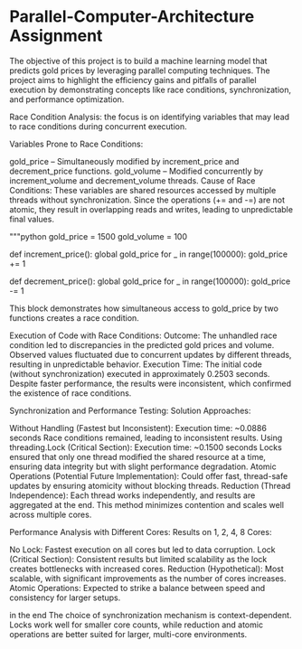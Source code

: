 # Parallel-Computer-Architecture Assignment 

The objective of this project is to build a machine learning model that predicts gold prices by leveraging parallel computing techniques. The project aims to highlight the efficiency gains and pitfalls of parallel execution by demonstrating concepts like race conditions, synchronization, and performance optimization.

Race Condition Analysis: the focus is on identifying variables that may lead to race conditions during concurrent execution.

Variables Prone to Race Conditions:

gold_price – Simultaneously modified by increment_price and decrement_price functions.
gold_volume – Modified concurrently by increment_volume and decrement_volume threads.
Cause of Race Conditions:
These variables are shared resources accessed by multiple threads without synchronization. Since the operations (+= and -=) are not atomic, they result in overlapping reads and writes, leading to unpredictable final values.

"""python
gold_price = 1500
gold_volume = 100

def increment_price():
    global gold_price
    for _ in range(100000):
        gold_price += 1

def decrement_price():
    global gold_price
    for _ in range(100000):
       gold_price -= 1 
       


This block demonstrates how simultaneous access to gold_price by two functions creates a race condition.


Execution of Code with Race Conditions:
Outcome:
The unhandled race condition led to discrepancies in the predicted gold prices and volume. Observed values fluctuated due to concurrent updates by different threads, resulting in unpredictable behavior.
Execution Time:
The initial code (without synchronization) executed in approximately 0.2503 seconds. Despite faster performance, the results were inconsistent, which confirmed the existence of race conditions.

Synchronization and Performance Testing:
Solution Approaches:

Without Handling (Fastest but Inconsistent):
Execution time: ~0.0886 seconds
Race conditions remained, leading to inconsistent results.
Using threading.Lock (Critical Section):
Execution time: ~0.1500 seconds
Locks ensured that only one thread modified the shared resource at a time, ensuring data integrity but with slight performance degradation.
Atomic Operations (Potential Future Implementation):
Could offer fast, thread-safe updates by ensuring atomicity without blocking threads.
Reduction (Thread Independence):
Each thread works independently, and results are aggregated at the end. This method minimizes contention and scales well across multiple cores.

Performance Analysis with Different Cores:
Results on 1, 2, 4, 8 Cores:

No Lock: Fastest execution on all cores but led to data corruption.
Lock (Critical Section): Consistent results but limited scalability as the lock creates bottlenecks with increased cores.
Reduction (Hypothetical): Most scalable, with significant improvements as the number of cores increases.
Atomic Operations: Expected to strike a balance between speed and consistency for larger setups.

in the end The choice of synchronization mechanism is context-dependent. Locks work well for smaller core counts, while reduction and atomic operations are better suited for larger, multi-core environments.
